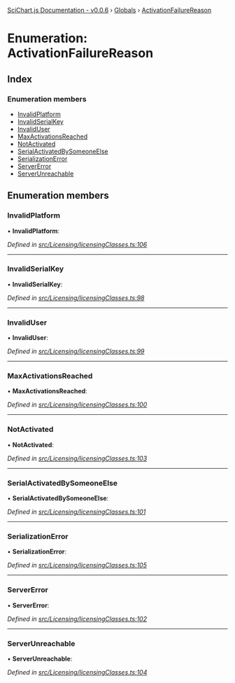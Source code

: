 [SciChart.js Documentation - v0.0.6](../README.md) › [Globals](../globals.md) › [ActivationFailureReason](activationfailurereason.md)

# Enumeration: ActivationFailureReason

## Index

### Enumeration members

* [InvalidPlatform](activationfailurereason.md#invalidplatform)
* [InvalidSerialKey](activationfailurereason.md#invalidserialkey)
* [InvalidUser](activationfailurereason.md#invaliduser)
* [MaxActivationsReached](activationfailurereason.md#maxactivationsreached)
* [NotActivated](activationfailurereason.md#notactivated)
* [SerialActivatedBySomeoneElse](activationfailurereason.md#serialactivatedbysomeoneelse)
* [SerializationError](activationfailurereason.md#serializationerror)
* [ServerError](activationfailurereason.md#servererror)
* [ServerUnreachable](activationfailurereason.md#serverunreachable)

## Enumeration members

###  InvalidPlatform

• **InvalidPlatform**:

*Defined in [src/Licensing/licensingClasses.ts:106](https://github.com/ABTSoftware/SciChart.Dev/blob/ff9f38d289/Web/src/SciChart/src/Licensing/licensingClasses.ts#L106)*

___

###  InvalidSerialKey

• **InvalidSerialKey**:

*Defined in [src/Licensing/licensingClasses.ts:98](https://github.com/ABTSoftware/SciChart.Dev/blob/ff9f38d289/Web/src/SciChart/src/Licensing/licensingClasses.ts#L98)*

___

###  InvalidUser

• **InvalidUser**:

*Defined in [src/Licensing/licensingClasses.ts:99](https://github.com/ABTSoftware/SciChart.Dev/blob/ff9f38d289/Web/src/SciChart/src/Licensing/licensingClasses.ts#L99)*

___

###  MaxActivationsReached

• **MaxActivationsReached**:

*Defined in [src/Licensing/licensingClasses.ts:100](https://github.com/ABTSoftware/SciChart.Dev/blob/ff9f38d289/Web/src/SciChart/src/Licensing/licensingClasses.ts#L100)*

___

###  NotActivated

• **NotActivated**:

*Defined in [src/Licensing/licensingClasses.ts:103](https://github.com/ABTSoftware/SciChart.Dev/blob/ff9f38d289/Web/src/SciChart/src/Licensing/licensingClasses.ts#L103)*

___

###  SerialActivatedBySomeoneElse

• **SerialActivatedBySomeoneElse**:

*Defined in [src/Licensing/licensingClasses.ts:101](https://github.com/ABTSoftware/SciChart.Dev/blob/ff9f38d289/Web/src/SciChart/src/Licensing/licensingClasses.ts#L101)*

___

###  SerializationError

• **SerializationError**:

*Defined in [src/Licensing/licensingClasses.ts:105](https://github.com/ABTSoftware/SciChart.Dev/blob/ff9f38d289/Web/src/SciChart/src/Licensing/licensingClasses.ts#L105)*

___

###  ServerError

• **ServerError**:

*Defined in [src/Licensing/licensingClasses.ts:102](https://github.com/ABTSoftware/SciChart.Dev/blob/ff9f38d289/Web/src/SciChart/src/Licensing/licensingClasses.ts#L102)*

___

###  ServerUnreachable

• **ServerUnreachable**:

*Defined in [src/Licensing/licensingClasses.ts:104](https://github.com/ABTSoftware/SciChart.Dev/blob/ff9f38d289/Web/src/SciChart/src/Licensing/licensingClasses.ts#L104)*
